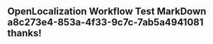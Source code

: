 <properties
ms.topic="hero-topic"
ms.test1="hero-topic"
ms.test2="test"/>

## OpenLocalization Workflow Test MarkDown a8c273e4-853a-4f33-9c7c-7ab5a4941081 thanks!
